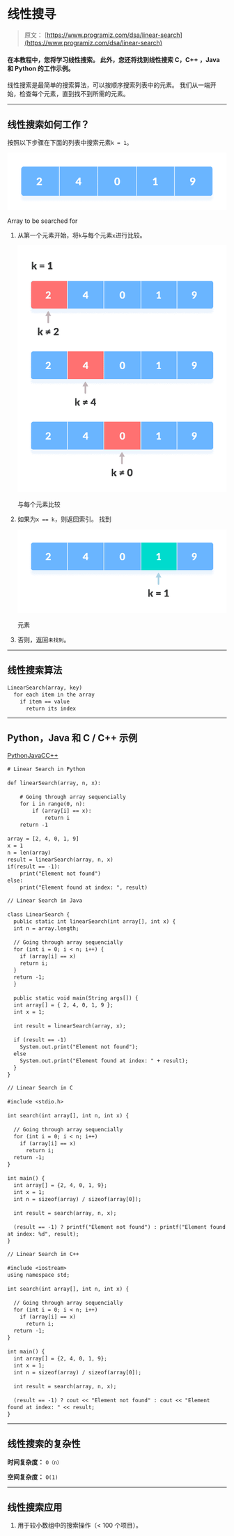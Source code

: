 # 线性搜寻

> 原文： [https://www.programiz.com/dsa/linear-search](https://www.programiz.com/dsa/linear-search)

#### 在本教程中，您将学习线性搜索。 此外，您还将找到线性搜索 C，C++ ，Java 和 Python 的工作示例。

线性搜索是最简单的搜索算法，可以按顺序搜索列表中的元素。 我们从一端开始，检查每个元素，直到找不到所需的元素。

* * *

## 线性搜索如何工作？

按照以下步骤在下面的列表中搜索元素`k = 1`。

![Initial array](img/99440e6ff5db6cfe7b0eb8f8d6a1a3ff.png "Linear Search Array")

Array to be searched for



1.  从第一个元素开始，将`k`与每个元素`x`进行比较。

    ![Element not found](img/1e5d2f06d610d17c80832f5d2bd26930.png "Linear Search")

    与每个元素比较

    

2.  如果为`x == k`，则返回索引。 找到

    ![Element found](img/b49062e9d8b17385e826a90da37cd1dd.png "Linear Search")

    元素

    

3.  否则，返回`未找到`。

* * *

## 线性搜索算法

```
LinearSearch(array, key)
  for each item in the array
    if item == value
      return its index
```

* * *

## Python，Java 和 C / C++ 示例

[Python](#python-code)[Java](#java-code)[C](#c-code)[C++](#cpp-code)

```
# Linear Search in Python

def linearSearch(array, n, x):

    # Going through array sequencially
    for i in range(0, n):
        if (array[i] == x):
            return i
    return -1

array = [2, 4, 0, 1, 9]
x = 1
n = len(array)
result = linearSearch(array, n, x)
if(result == -1):
    print("Element not found")
else:
    print("Element found at index: ", result)
```

```
// Linear Search in Java

class LinearSearch {
  public static int linearSearch(int array[], int x) {
  int n = array.length;

  // Going through array sequencially
  for (int i = 0; i < n; i++) {
    if (array[i] == x)
    return i;
  }
  return -1;
  }

  public static void main(String args[]) {
  int array[] = { 2, 4, 0, 1, 9 };
  int x = 1;

  int result = linearSearch(array, x);

  if (result == -1)
    System.out.print("Element not found");
  else
    System.out.print("Element found at index: " + result);
  }
}
```

```
// Linear Search in C

#include <stdio.h>

int search(int array[], int n, int x) {

  // Going through array sequencially
  for (int i = 0; i < n; i++)
    if (array[i] == x)
      return i;
  return -1;
}

int main() {
  int array[] = {2, 4, 0, 1, 9};
  int x = 1;
  int n = sizeof(array) / sizeof(array[0]);

  int result = search(array, n, x);

  (result == -1) ? printf("Element not found") : printf("Element found at index: %d", result);
}
```

```
// Linear Search in C++

#include <iostream>
using namespace std;

int search(int array[], int n, int x) {

  // Going through array sequencially
  for (int i = 0; i < n; i++)
    if (array[i] == x)
      return i;
  return -1;
}

int main() {
  int array[] = {2, 4, 0, 1, 9};
  int x = 1;
  int n = sizeof(array) / sizeof(array[0]);

  int result = search(array, n, x);

  (result == -1) ? cout << "Element not found" : cout << "Element found at index: " << result;
}
```

* * *

## 线性搜索的复杂性

**时间复杂度：** `O（n）`

**空间复杂度：** `O(1)`

* * *

## 线性搜索应用

1.  用于较小数组中的搜索操作（< 100 个项目）。